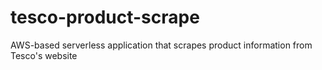 # tesco-product-scrape
AWS-based serverless application that scrapes product information from Tesco's website
